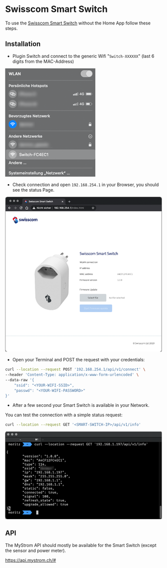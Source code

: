 # Swisscom Smart Switch

To use the [Swisscom Smart Switch](https://www.swisscom.ch/de/privatkunden/produkte/smart-home/details.html/swisscom-smart-switch-11048015) without the Home App follow these steps.

## Installation

* Plugin Switch and connect to the generic Wifi "`Switch-XXXXXX`" (last 6 digits from the MAC-Address)

![connect](assets/connect.png)

* Check connection and open `192.168.254.1` in your Browser, you should see the status Page.

![browser](assets/browser.png)

* Open your Terminal and POST the request with your credentials:
```bash
curl --location --request POST '192.168.254.1/api/v1/connect' \
--header 'Content-Type: application/x-www-form-urlencoded' \
--data-raw '{
    "ssid": "<YOUR-WIFI-SSID>",
    "passwd": "<YOUR-WIFI-PASSWORD>"
}'
```
* After a few second your Smart Switch is available in your Network.

You can test the connection with a simple status request:
```bash
curl --location --request GET '<SMART-SWITCH-IP>/api/v1/info'
```

![status](assets/status.png)

## API

The MyStrom API should mostly be available for the Smart Switch (except the sensor and power meter).

https://api.mystrom.ch/#